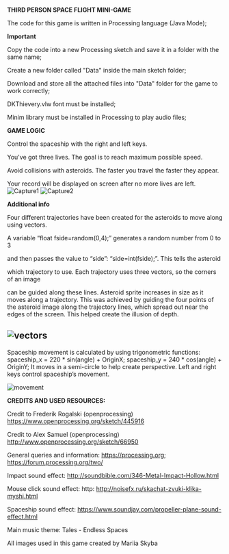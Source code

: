 <b>THIRD PERSON SPACE FLIGHT MINI-GAME</b>

The code for this game is written in Processing language (Java Mode);

<b>Important</b>

Copy the code into a new Processing sketch and save it in a folder with the same name;

Create a new folder called "Data" inside the main sketch folder;

Download and store all the attached files into "Data" folder for the game to work correctly;

DKThievery.vlw font must be installed;

Minim library must be installed in Processing to play audio files;

<b>GAME LOGIC</b>

Control the spaceship with the right and left keys.

You've got three lives. The goal is to reach maximum possible speed.

Avoid collisions with asteroids. The faster you travel the faster they appear.


Your record will be displayed on screen after no more lives are left.
![Capture1](https://github.com/cmulation/Space-flight-mini-game/blob/master/Capture1.JPG)
![Capture2](https://github.com/cmulation/Space-flight-mini-game/blob/master/Capture2.JPG)

<b>Additional info</b>

Four different trajectories have been created for the asteroids to move along using vectors.

A variable “float fside=random(0,4);” generates a random number from 0 to 3

and then passes the value to “side”: “side=int(fside);”. This tells the asteroid

which trajectory to use. Each trajectory uses three vectors, so the corners of an image

can be guided along these lines. Asteroid sprite increases in size as it moves along a trajectory.
This was achieved by guiding the four points of the asteroid image along the trajectory lines,
which spread out near the edges of the screen. This helped create the illusion of depth.

![vectors](https://github.com/cmulation/Space-flight-mini-game/blob/master/vectors.png)
-----------------------------------------------------------------------------------------

Spaceship movement is calculated by using trigonometric functions:
spaceship_x = 220 * sin(angle) + OriginX;
spaceship_y = 240 * cos(angle) + OriginY;
It moves in a semi-circle to help create perspective. Left and right keys control
spaceship’s movement.

![movement](https://github.com/cmulation/Space-flight-mini-game/blob/master/movement.png)

<b>CREDITS AND USED RESOURCES:</b>

Credit to Frederik Rogalski (openprocessing) https://www.openprocessing.org/sketch/445916

Credit to Alex Samuel (openprocessing) http://www.openprocessing.org/sketch/66950

General queries and information: https://processing.org; https://forum.processing.org/two/

Impact sound effect: http://soundbible.com/346-Metal-Impact-Hollow.html

Mouse click sound effect: http: http://noisefx.ru/skachat-zvuki-klika-myshi.html

Spaceship sound effect: https://www.soundjay.com/propeller-plane-sound-effect.html

Main music theme: Tales - Endless Spaces

All images used in this game created by Mariia Skyba
